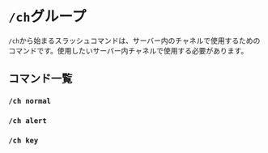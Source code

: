 # `/ch`グループ

`/ch`から始まるスラッシュコマンドは、サーバー内のチャネルで使用するためのコマンドです。使用したいサーバー内チャネルで使用する必要があります。

## コマンド一覧
### `/ch normal`
### `/ch alert`
### `/ch key`
